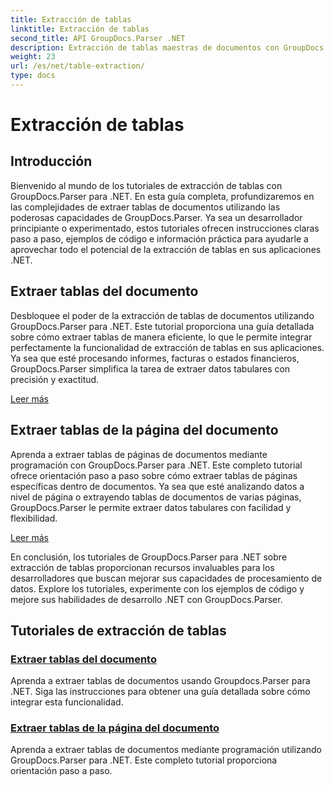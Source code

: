```yaml
---
title: Extracción de tablas
linktitle: Extracción de tablas
second_title: API GroupDocs.Parser .NET
description: Extracción de tablas maestras de documentos con GroupDocs.Parser para .NET. Aprenda a extraer tablas mediante programación para un procesamiento de datos eficiente.
weight: 23
url: /es/net/table-extraction/
type: docs
---
```

# Extracción de tablas

## Introducción

Bienvenido al mundo de los tutoriales de extracción de tablas con GroupDocs.Parser para .NET. En esta guía completa, profundizaremos en las complejidades de extraer tablas de documentos utilizando las poderosas capacidades de GroupDocs.Parser. Ya sea un desarrollador principiante o experimentado, estos tutoriales ofrecen instrucciones claras paso a paso, ejemplos de código e información práctica para ayudarle a aprovechar todo el potencial de la extracción de tablas en sus aplicaciones .NET.

## Extraer tablas del documento
Desbloquee el poder de la extracción de tablas de documentos utilizando GroupDocs.Parser para .NET. Este tutorial proporciona una guía detallada sobre cómo extraer tablas de manera eficiente, lo que le permite integrar perfectamente la funcionalidad de extracción de tablas en sus aplicaciones. Ya sea que esté procesando informes, facturas o estados financieros, GroupDocs.Parser simplifica la tarea de extraer datos tabulares con precisión y exactitud.

[Leer más](./extract-tables-from-document/)

## Extraer tablas de la página del documento
Aprenda a extraer tablas de páginas de documentos mediante programación con GroupDocs.Parser para .NET. Este completo tutorial ofrece orientación paso a paso sobre cómo extraer tablas de páginas específicas dentro de documentos. Ya sea que esté analizando datos a nivel de página o extrayendo tablas de documentos de varias páginas, GroupDocs.Parser le permite extraer datos tabulares con facilidad y flexibilidad.

[Leer más](./extract-tables-from-document-page/)

En conclusión, los tutoriales de GroupDocs.Parser para .NET sobre extracción de tablas proporcionan recursos invaluables para los desarrolladores que buscan mejorar sus capacidades de procesamiento de datos. Explore los tutoriales, experimente con los ejemplos de código y mejore sus habilidades de desarrollo .NET con GroupDocs.Parser.
## Tutoriales de extracción de tablas
### [Extraer tablas del documento](./extract-tables-from-document/)
Aprenda a extraer tablas de documentos usando Groupdocs.Parser para .NET. Siga las instrucciones para obtener una guía detallada sobre cómo integrar esta funcionalidad.
### [Extraer tablas de la página del documento](./extract-tables-from-document-page/)
Aprenda a extraer tablas de documentos mediante programación utilizando GroupDocs.Parser para .NET. Este completo tutorial proporciona orientación paso a paso.